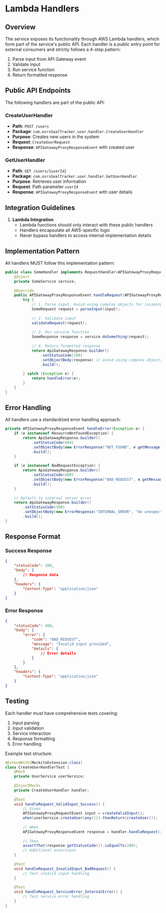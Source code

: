 # Lambda Handlers

## Overview

The service exposes its functionality through AWS Lambda handlers, which form part of the service's public API. Each handler is a public entry point for external consumers and strictly follows a 4-step pattern:

1. Parse input from API Gateway event
2. Validate input
3. Run service function
4. Return formatted response

## Public API Endpoints

The following handlers are part of the public API:

### CreateUserHandler
- **Path**: `POST /users`
- **Package**: `com.osrsGoalTracker.user.handler.CreateUserHandler`
- **Purpose**: Creates new users in the system
- **Request**: `CreateUserRequest`
- **Response**: `APIGatewayProxyResponseEvent` with created user

### GetUserHandler
- **Path**: `GET /users/{userId}`
- **Package**: `com.osrsGoalTracker.user.handler.GetUserHandler`
- **Purpose**: Retrieves user information
- **Request**: Path parameter `userId`
- **Response**: `APIGatewayProxyResponseEvent` with user details

## Integration Guidelines

1. **Lambda Integration**
   - Lambda functions should only interact with these public handlers
   - Handlers encapsulate all AWS-specific logic
   - Never bypass handlers to access internal implementation details

## Implementation Pattern

All handlers MUST follow this implementation pattern:

```java
public class SomeHandler implements RequestHandler<APIGatewayProxyRequestEvent, APIGatewayProxyResponseEvent> {
    @Inject
    private SomeService service;
    
    @Override
    public APIGatewayProxyResponseEvent handleRequest(APIGatewayProxyRequestEvent input, Context context) {
        try {
            // 1. Parse input. Avoid using complex objects for incoming requests. Use native types when possible
            SomeRequest request = parseInput(input);
            
            // 2. Validate input
            validateRequest(request);
            
            // 3. Run service function
            SomeResponse response = service.doSomething(request);
            
            // 4. Return formatted response
            return ApiGatewayResponse.builder()
                .setStatusCode(200)
                .setObjectBody(response) // avoid using complex objects for outgoing responses. Use native types when possible
                .build();
                
        } catch (Exception e) {
            return handleError(e);
        }
    }
}
```

## Error Handling

All handlers use a standardized error handling approach:

```java
private APIGatewayProxyResponseEvent handleError(Exception e) {
    if (e instanceof ResourceNotFoundException) {
        return ApiGatewayResponse.builder()
            .setStatusCode(404)
            .setObjectBody(new ErrorResponse("NOT_FOUND", e.getMessage()))
            .build();
    }
    
    if (e instanceof BadRequestException) {
        return ApiGatewayResponse.builder()
            .setStatusCode(400)
            .setObjectBody(new ErrorResponse("BAD_REQUEST", e.getMessage()))
            .build();
    }
    
    // Default to internal server error
    return ApiGatewayResponse.builder()
        .setStatusCode(500)
        .setObjectBody(new ErrorResponse("INTERNAL_ERROR", "An unexpected error occurred"))
        .build();
}
```

## Response Format

### Success Response
```json
{
    "statusCode": 200,
    "body": {
        // Response data
    },
    "headers": {
        "Content-Type": "application/json"
    }
}
```

### Error Response
```json
{
    "statusCode": 400,
    "body": {
        "error": {
            "code": "BAD_REQUEST",
            "message": "Invalid input provided",
            "details": {
                // Error details
            }
        }
    },
    "headers": {
        "Content-Type": "application/json"
    }
}
```

## Testing

Each handler must have comprehensive tests covering:

1. Input parsing
2. Input validation
3. Service interaction
4. Response formatting
5. Error handling

Example test structure:

```java
@ExtendWith(MockitoExtension.class)
class CreateUserHandlerTest {
    @Mock
    private UserService userService;
    
    @InjectMocks
    private CreateUserHandler handler;
    
    @Test
    void handleRequest_ValidInput_Success() {
        // Given
        APIGatewayProxyRequestEvent input = createValidInput();
        when(userService.createUser(any())).thenReturn(createUser());
        
        // When
        APIGatewayProxyResponseEvent response = handler.handleRequest(input, null);
        
        // Then
        assertThat(response.getStatusCode()).isEqualTo(200);
        // Additional assertions
    }
    
    @Test
    void handleRequest_InvalidInput_BadRequest() {
        // Test invalid input handling
    }
    
    @Test
    void handleRequest_ServiceError_InternalError() {
        // Test service error handling
    }
} 